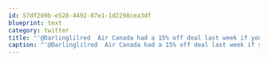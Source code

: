 ```yaml
---
id: 57df209b-e528-4492-87e1-1d2298cea3df
blueprint: text
category: twitter
title: "'@Darlinglilred  Air Canada had a 15% off deal last week if you paid by VIsa. Not sure if it;s still in effect."
caption: "'@Darlinglilred  Air Canada had a 15% off deal last week if you paid by VIsa. Not sure if it;s still in effect."
---
```

